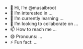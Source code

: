 - 👋 Hi, I’m @musaibroot
- 👀 I’m interested in ...
- 🌱 I’m currently learning ...
- 💞️ I’m looking to collaborate on ...
- 📫 How to reach me ...
- 😄 Pronouns: ...
- ⚡ Fun fact: ...

<!---
musaibroot/musaibroot is a ✨ special ✨ repository because its `README.md` (this file) appears on your GitHub profile.
You can click the Preview link to take a look at your changes.
--->
